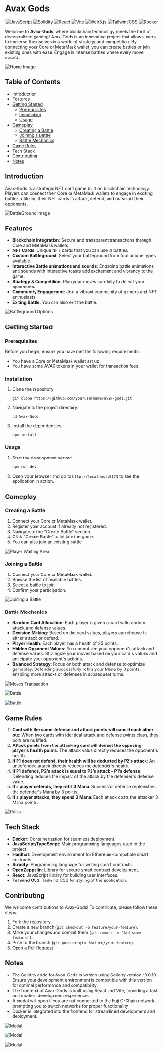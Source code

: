 
# Avax Gods

<div align="center">
  <img src="https://img.shields.io/badge/javascript-%23323330.svg?style=for-the-badge&logo=javascript&logoColor=%23F7DF1E" alt="JavaScript" />
  <img src="https://img.shields.io/badge/Solidity-%23363636.svg?style=for-the-badge&logo=solidity&logoColor=white" alt="Solidity" />
  <img src="https://img.shields.io/badge/react-%2320232a.svg?style=for-the-badge&logo=react&logoColor=%2361DAFB" alt="React" />
  <img src="https://img.shields.io/badge/vite-%23646CFF.svg?style=for-the-badge&logo=vite&logoColor=white" alt="Vite" />
  <img src="https://img.shields.io/badge/web3.js-F16822?style=for-the-badge&logo=web3.js&logoColor=white" alt="Web3.js" />
  <img src="https://img.shields.io/badge/tailwindcss-%2338B2AC.svg?style=for-the-badge&logo=tailwind-css&logoColor=white" alt="TailwindCSS" />
  <img src="https://img.shields.io/badge/docker-%230db7ed.svg?style=for-the-badge&logo=docker&logoColor=white" alt="Docker" />
</div>


Welcome to **Avax-Gods**, where blockchain technology meets the thrill of decentralized gaming! Avax-Gods is an innovative project that allows users to immerse themselves in a world of strategy and competition. By connecting your Core or MetaMask wallet, you can create battles or join existing ones with ease. Engage in intense battles where every move counts.

![Home Image](./images/home.png)

## Table of Contents

- [Introduction](#introduction)
- [Features](#features)
- [Getting Started](#getting-started)
  - [Prerequisites](#prerequisites)
  - [Installation](#installation)
  - [Usage](#usage)
- [Gameplay](#gameplay)
  - [Creating a Battle](#creating-a-battle)
  - [Joining a Battle](#joining-a-battle)
  - [Battle Mechanics](#battle-mechanics)
- [Game Rules](#game-rules)
- [Tech Stack](#tech-stack)
- [Contributing](#contributing)
- [Notes](#notes)


## Introduction

Avax-Gods is a strategic NFT card game built on blockchain technology. Players can connect their Core or MetaMask wallets to engage in exciting battles, utilizing their NFT cards to attack, defend, and outsmart their opponents.

![BattleGround Image](./images/battleground1.png)

## Features

- **Blockchain Integration**: Secure and transparent transactions through Core and MetaMask wallets.
- **NFT Cards**: Unique NFT cards that you can use in battles.
- **Custom Battleground**: Select your battleground from four unique types available.
- **Interactive Battle animations and sounds**: Engaging battle animations and sounds with interactive toasts add excitement and vibrancy to the game.
- **Strategy & Competition**: Plan your moves carefully to defeat your opponents.
- **Community Engagement**: Join a vibrant community of gamers and NFT enthusiasts.
- **Exiting Battle**: You can also exit the battle. 

![Battleground Options](./images/options.png)

## Getting Started

### Prerequisites

Before you begin, ensure you have met the following requirements:

- You have a Core or MetaMask wallet set up.
- You have some AVAX tokens in your wallet for transaction fees.

### Installation

1. Clone the repository:
    ```bash
    git clone https://github.com/yourusername/avax-gods.git
    ```

2. Navigate to the project directory:
    ```bash
    cd Avax-Gods
    ```

3. Install the dependencies:
    ```bash
    npm install
    ```

### Usage

1. Start the development server:
    ```bash
    npm run dev
    ```

2. Open your browser and go to `http://localhost:5173` to see the application in action.

## Gameplay

### Creating a Battle

1. Connect your Core or MetaMask wallet.
2. Register your account if already not registered.
3. Navigate to the "Create Battle" section.
4. Click "Create Battle" to initiate the game.
5. You can also join an existing battle

![Player Waiting Area](./images/wait.png)

### Joining a Battle

1. Connect your Core or MetaMask wallet.
2. Browse the list of available battles.
3. Select a battle to join.
4. Confirm your participation.

![Joining a Battle](./images/join.png)

### Battle Mechanics

- **Random Card Allocation**: Each player is given a card with random attack and defense values.
- **Decision Making**: Based on the card values, players can choose to either attack or defend.
- **Player Health**: Each player has a health of 25 points.
- **Hidden Opponent Values**: You cannot see your opponent's attack and defense values. Strategize your moves based on your card's values and anticipate your opponent's actions.
- **Balanced Strategy**: Focus on both attack and defense to optimize gameplay. Defending successfully refills your Mana by 3 points, enabling more attacks or defenses in subsequent turns.

![Moves Transaction](./images/moves.png)

![Battle](./images/battleground2.png)

![Battle](./images/battleground3.png)

## Game Rules

1. **Card with the same defense and attack points will cancel each other out**: When two cards with identical attack and defense points clash, they both are nullified.
2. **Attack points from the attacking card will deduct the opposing player’s health points**: The attack value directly reduces the opponent's health.
3. **If P1 does not defend, their health will be deducted by P2’s attack**: An undefended attack directly reduces the defender's health.
4. **If P1 defends, P2’s attack is equal to P2’s attack - P1’s defense**: Defending reduces the impact of the attack by the defender's defense value.
5. **If a player defends, they refill 3 Mana**: Successful defense replenishes the defender's Mana by 3 points.
6. **If a player attacks, they spend 3 Mana**: Each attack costs the attacker 3 Mana points.

![Rules](./images/rules.png)

## Tech Stack

- **Docker**: Containerization for seamless deployment.
- **JavaScript/TypeScript**: Main programming languages used in the project.
- **Hardhat**: Development environment for Ethereum-compatible smart contracts.
- **Solidity**: Programming language for writing smart contracts.
- **OpenZeppelin**: Library for secure smart contract development.
- **React**: JavaScript library for building user interfaces.
- **Tailwind CSS**: Tailwind CSS for styling of the application.

## Contributing

We welcome contributions to Avax-Gods! To contribute, please follow these steps:

1. Fork the repository.
2. Create a new branch (`git checkout -b feature/your-feature`).
3. Make your changes and commit them (`git commit -m 'Add some feature'`).
4. Push to the branch (`git push origin feature/your-feature`).
5. Open a Pull Request.

## Notes

- The Solidity code for Avax-Gods is written using Solidity version ^0.8.19. Ensure your development environment is compatible with this version for optimal performance and compatibility.
- The frontend of Avax-Gods is built using React and Vite, providing a fast and modern development experience.
- A modal will open if you are not connected to the Fuji C-Chain network, prompting you to switch networks for proper functionality
- Docker is integrated into the frontend for streamlined development and deployment.

![Modal](./images/modal.png)

![Modal](./images/modal1.png)

![Modal](./images/modal2.png)










